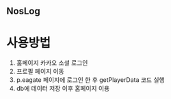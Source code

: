 ## NosLog

# 사용방법
1. 홈페이지 카카오 소셜 로그인
2. 프로필 페이지 이동
3. p.eagate 페이지에 로그인 한 후 getPlayerData 코드 실행
4. db에 데이터 저장 이후 홈페이지 이용
